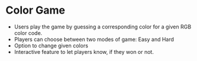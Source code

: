 # Color Game 
* Users play the game by guessing a corresponding color for a given RGB color code.
* Players can choose between two modes of game: Easy and Hard
* Option to change given colors
* Interactive feature to let players know, if they won or not.
